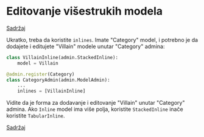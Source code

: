 
# Editovanje višestrukih modela

[Sadržaj](00_sadrzaj.md)

Ukratko, treba da koristite `inlines`. Imate "Category" model, i potrebno je da dodajete i editujete "Villain" modele unutar "Category" admina:

```py
class VillainInline(admin.StackedInline):
    model = Villain

@admin.register(Category)
class CategoryAdmin(admin.ModelAdmin):
    ...
    inlines = [VillainInline]
```

Vidite da je forma za dodavanje i editovanje "Villain" unutar "Category" admina. Ako `Inline` model ima više polja, koristite `StackedInline` inače koristite `TabularInline`.

[Sadržaj](00_sadrzaj.md)
